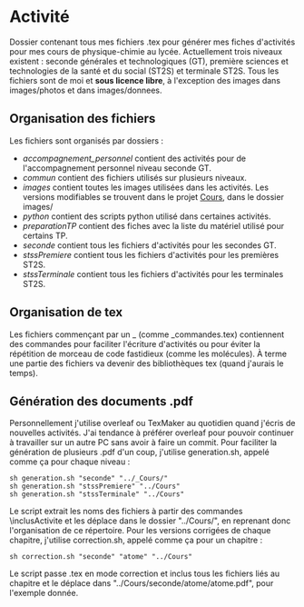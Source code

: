 # Activité 

Dossier contenant tous mes fichiers .tex pour générer mes fiches d'activités pour mes cours de physique-chimie au lycée.
Actuellement trois niveaux existent : seconde générales et technologiques (GT), première sciences et technologies de la santé et du social (ST2S) et terminale ST2S.
Tous les fichiers sont de moi et **sous licence libre**, à l'exception des images dans images/photos et dans images/donnees.


## Organisation des fichiers

Les fichiers sont organisés par dossiers :

- *accompagnement_personnel* contient des activités pour de l'accompagnement personnel niveau seconde GT.
- *commun* contient des fichiers utilisés sur plusieurs niveaux.
- *images* contient toutes les images utilisées dans les activités. Les versions modifiables se trouvent dans le projet [Cours](https://github.com/stoleks/Cours), dans le dossier images/
- *python* contient des scripts python utilisé dans certaines activités.
- *preparationTP* contient des fiches avec la liste du matériel utilisé pour certains TP.
- *seconde* contient tous les fichiers d'activités pour les secondes GT.
- *stssPremiere* contient tous les fichiers d'activités pour les premières ST2S.
- *stssTerminale* contient tous les fichiers d'activités pour les terminales ST2S.


## Organisation de tex

Les fichiers commençant par un \_ (comme \_commandes.tex) contiennent des commandes pour faciliter l'écriture d'activités ou pour éviter la répétition de morceau de code fastidieux (comme les molécules).
À terme une partie des fichiers va devenir des bibliothèques tex (quand j'aurais le temps).


## Génération des documents .pdf

Personnellement j'utilise overleaf ou TexMaker au quotidien quand j'écris de nouvelles activités. J'ai tendance à préférer overleaf pour pouvoir continuer à travailler sur un autre PC sans avoir à faire un commit.
Pour faciliter la génération de plusieurs .pdf d'un coup, j'utilise generation.sh, appelé comme ça pour chaque niveau :
    
    sh generation.sh "seconde" "../_Cours/"
    sh generation.sh "stssPremiere" "../Cours"
    sh generation.sh "stssTerminale" "../Cours"

Le script extrait les noms des fichiers à partir des commandes \inclusActivite et les déplace dans le dossier "../Cours/", en reprenant donc l'organisation de ce répertoire.
Pour les versions corrigées de chaque chapitre, j'utilise correction.sh, appelé comme ça pour un chapitre :

    sh correction.sh "seconde" "atome" "../Cours"

Le script passe .tex en mode correction et inclus tous les fichiers liés au chapitre et le déplace dans "../Cours/seconde/atome/atome.pdf", pour l'exemple donnée.
